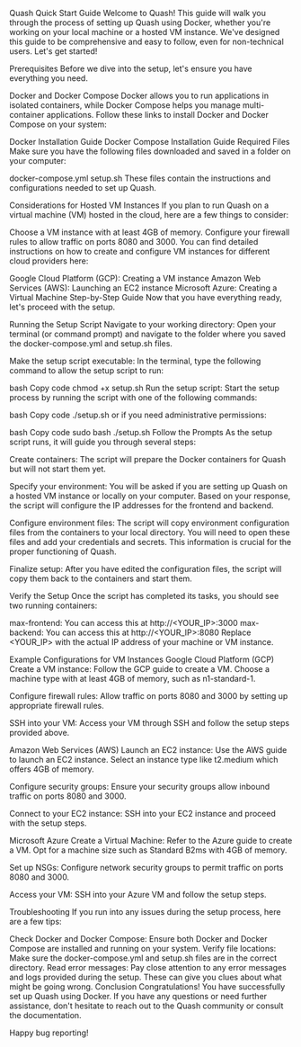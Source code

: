 Quash Quick Start Guide
Welcome to Quash! This guide will walk you through the process of setting up Quash using Docker, whether you're working on your local machine or a hosted VM instance. We've designed this guide to be comprehensive and easy to follow, even for non-technical users. Let's get started!

Prerequisites
Before we dive into the setup, let's ensure you have everything you need.

Docker and Docker Compose
Docker allows you to run applications in isolated containers, while Docker Compose helps you manage multi-container applications. Follow these links to install Docker and Docker Compose on your system:

Docker Installation Guide
Docker Compose Installation Guide
Required Files
Make sure you have the following files downloaded and saved in a folder on your computer:

docker-compose.yml
setup.sh
These files contain the instructions and configurations needed to set up Quash.

Considerations for Hosted VM Instances
If you plan to run Quash on a virtual machine (VM) hosted in the cloud, here are a few things to consider:

Choose a VM instance with at least 4GB of memory.
Configure your firewall rules to allow traffic on ports 8080 and 3000.
You can find detailed instructions on how to create and configure VM instances for different cloud providers here:

Google Cloud Platform (GCP): Creating a VM instance
Amazon Web Services (AWS): Launching an EC2 instance
Microsoft Azure: Creating a Virtual Machine
Step-by-Step Guide
Now that you have everything ready, let's proceed with the setup.

Running the Setup Script
Navigate to your working directory: Open your terminal (or command prompt) and navigate to the folder where you saved the docker-compose.yml and setup.sh files.

Make the setup script executable: In the terminal, type the following command to allow the setup script to run:

bash
Copy code
chmod +x setup.sh
Run the setup script: Start the setup process by running the script with one of the following commands:

bash
Copy code
./setup.sh
or if you need administrative permissions:

bash
Copy code
sudo bash ./setup.sh
Follow the Prompts
As the setup script runs, it will guide you through several steps:

Create containers: The script will prepare the Docker containers for Quash but will not start them yet.

Specify your environment: You will be asked if you are setting up Quash on a hosted VM instance or locally on your computer. Based on your response, the script will configure the IP addresses for the frontend and backend.

Configure environment files: The script will copy environment configuration files from the containers to your local directory. You will need to open these files and add your credentials and secrets. This information is crucial for the proper functioning of Quash.

Finalize setup: After you have edited the configuration files, the script will copy them back to the containers and start them.

Verify the Setup
Once the script has completed its tasks, you should see two running containers:

max-frontend: You can access this at http://<YOUR_IP>:3000
max-backend: You can access this at http://<YOUR_IP>:8080
Replace <YOUR_IP> with the actual IP address of your machine or VM instance.

Example Configurations for VM Instances
Google Cloud Platform (GCP)
Create a VM instance: Follow the GCP guide to create a VM. Choose a machine type with at least 4GB of memory, such as n1-standard-1.

Configure firewall rules: Allow traffic on ports 8080 and 3000 by setting up appropriate firewall rules.

SSH into your VM: Access your VM through SSH and follow the setup steps provided above.

Amazon Web Services (AWS)
Launch an EC2 instance: Use the AWS guide to launch an EC2 instance. Select an instance type like t2.medium which offers 4GB of memory.

Configure security groups: Ensure your security groups allow inbound traffic on ports 8080 and 3000.

Connect to your EC2 instance: SSH into your EC2 instance and proceed with the setup steps.

Microsoft Azure
Create a Virtual Machine: Refer to the Azure guide to create a VM. Opt for a machine size such as Standard B2ms with 4GB of memory.

Set up NSGs: Configure network security groups to permit traffic on ports 8080 and 3000.

Access your VM: SSH into your Azure VM and follow the setup steps.

Troubleshooting
If you run into any issues during the setup process, here are a few tips:

Check Docker and Docker Compose: Ensure both Docker and Docker Compose are installed and running on your system.
Verify file locations: Make sure the docker-compose.yml and setup.sh files are in the correct directory.
Read error messages: Pay close attention to any error messages and logs provided during the setup. These can give you clues about what might be going wrong.
Conclusion
Congratulations! You have successfully set up Quash using Docker. If you have any questions or need further assistance, don't hesitate to reach out to the Quash community or consult the documentation.

Happy bug reporting!
